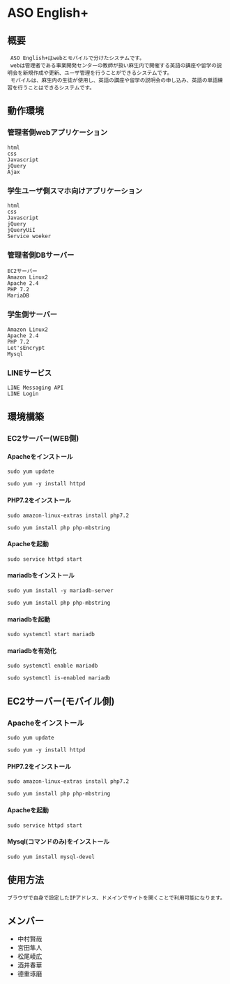 # ASO English+
## 概要
```
 ASO English+はwebとモバイルで分けたシステムです。
 webは管理者である事業開発センターの教師が扱い麻生内で開催する英語の講座や留学の説明会を新規作成や更新、ユーザ管理を行うことができるシステムです。
 モバイルは、麻生内の生徒が使用し、英語の講座や留学の説明会の申し込み、英語の単語練習を行うことはできるシステムです。
```
## 動作環境
### 管理者側webアプリケーション
```
html
css
Javascript
jQuery
Ajax
```
### 学生ユーザ側スマホ向けアプリケーション
```
html
css
Javascript
jQuery
jQueryUiI
Service woeker
```
### 管理者側DBサーバー
```
EC2サーバー
Amazon Linux2
Apache 2.4
PHP 7.2
MariaDB
```
### 学生側サーバー
```
Amazon Linux2
Apache 2.4
PHP 7.2
Let'sEncrypt
Mysql
```
### LINEサービス
```
LINE Messaging API
LINE Login
```
## 環境構築
### EC2サーバー(WEB側)  
#### Apacheをインストール
```   
sudo yum update

sudo yum -y install httpd    
```  
#### PHP7.2をインストール  
```
sudo amazon-linux-extras install php7.2

sudo yum install php php-mbstring
```
#### Apacheを起動
```
sudo service httpd start
```
#### mariadbをインストール  
```
sudo yum install -y mariadb-server

sudo yum install php php-mbstring
```
#### mariadbを起動
```
sudo systemctl start mariadb
```
#### mariadbを有効化
```
sudo systemctl enable mariadb

sudo systemctl is-enabled mariadb
```
## EC2サーバー(モバイル側)  
### Apacheをインストール
```   
sudo yum update

sudo yum -y install httpd    
```  

#### PHP7.2をインストール  
```
sudo amazon-linux-extras install php7.2

sudo yum install php php-mbstring
```
#### Apacheを起動
```
sudo service httpd start
```
#### Mysql(コマンドのみ)をインストール
```
sudo yum install mysql-devel
```
## 使用方法
```
ブラウザで自身で設定したIPアドレス、ドメインでサイトを開くことで利用可能になります。
```
## メンバー
- 中村賢哉
- 宮田隼人
- 松尾崚広
- 酒井春華
- 德重琢磨

